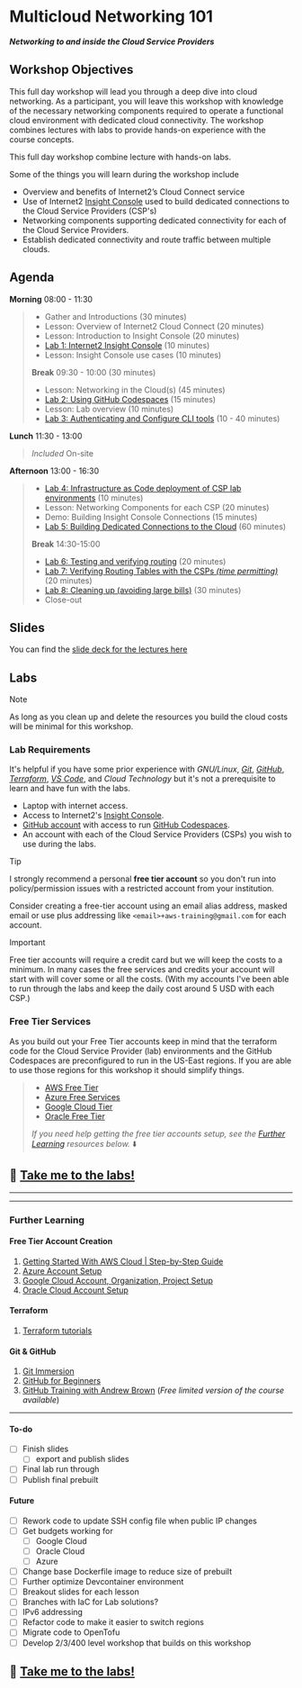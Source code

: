 # Multicloud Networking 101

**_Networking to and inside the Cloud Service Providers_**

## Workshop Objectives

This full day workshop will lead you through a deep dive into cloud networking. As a participant, you will leave this workshop with knowledge of the necessary networking components required to operate a functional cloud environment with dedicated cloud connectivity. The workshop combines lectures with labs to provide hands-on experience with the course concepts.

This full day workshop combine lecture with hands-on labs.

Some of the things you will learn during the workshop include

- Overview and benefits of Internet2’s Cloud Connect service
- Use of Internet2 [Insight Console](https://console.internet2.edu) used to build dedicated connections to the Cloud Service Providers (CSP's)
- Networking components supporting dedicated connectivity for each of the Cloud Service Providers.
- Establish dedicated connectivity and route traffic between multiple clouds.

## Agenda

**Morning** 08:00 - 11:30

> - Gather and Introductions (30 minutes)
> - Lesson: Overview of Internet2 Cloud Connect (20 minutes)
> - Lesson: Introduction to Insight Console (20 minutes)
> - [Lab 1: Internet2 Insight Console](lab1.md) (10 minutes)
> - Lesson: Insight Console use cases (10 minutes)
>
> **Break** 09:30 - 10:00 (30 minutes)
>
> - Lesson: Networking in the Cloud(s) (45 minutes)
> - [Lab 2: Using GitHub Codespaces](lab2.md) (15 minutes)
> - Lesson: Lab overview (10 minutes)
> - [Lab 3: Authenticating and Configure CLI tools](lab3.md) (10 - 40 minutes)

**Lunch** 11:30 - 13:00

> _Included_ On-site

**Afternoon** 13:00 - 16:30

> - [Lab 4: Infrastructure as Code deployment of CSP lab environments](lab4.md) (10 minutes)
> - Lesson: Networking Components for each CSP (20 minutes)
> - Demo: Building Insight Console Connections (15 minutes)
> - [Lab 5: Building Dedicated Connections to the Cloud](lab5.md) (60 minutes)
>
> **Break** 14:30-15:00
>
> - [Lab 6: Testing and verifying routing](lab6.md) (20 minutes)
> - [Lab 7: Verifying Routing Tables with the CSPs _(time permitting)_](lab7.md) (20 minutes)
> - [Lab 8: Cleaning up (avoiding large bills)](lab8.md) (30 minutes)
> - Close-out

## Slides

You can find the [slide deck for the lectures here](slides/cloud_networking_101-20241209.pdf)

## Labs

>[!NOTE]
> As long as you clean up and delete the resources you build the cloud costs will be minimal for this workshop.

### Lab Requirements

It's helpful if you have some prior experience with _GNU/Linux_, [_Git_](https://gitimmersion.com/), [_GitHub_](https://docs.github.com/en/get-started), [_Terraform_](https://developer.hashicorp.com/terraform/tutorials), [_VS Code_](https://code.visualstudio.com/docs/getstarted/getting-started), and _Cloud Technology_ but it's not a prerequisite to learn and have fun with the labs.

- Laptop with internet access.
- Access to Internet2's [Insight Console](https://console.internet2.edu/).
- [GitHub account](https://docs.github.com/en/get-started/start-your-journey/creating-an-account-on-github) with access to run [GitHub Codespaces](https://github.com/codespaces).
- An account with each of the Cloud Service Providers (CSPs) you wish to use during the labs.

>[!TIP]
>I strongly recommend a personal **free tier account** so you don't run into policy/permission issues with a restricted account from your institution.
>
>Consider creating a free-tier account using an email alias address, masked email or use plus addressing like `<email>+aws-training@gmail.com` for each account.

>[!IMPORTANT]
>Free tier accounts will require a credit card but we will keep the costs to a minimum. In many cases the free services and credits your account will start with will cover some or all the costs. (With my accounts I've been able to run through the labs and keep the daily cost around 5 USD with each CSP.)

### Free Tier Services

As you build out your Free Tier accounts keep in mind that the terraform code for the Cloud Service Provider (lab) environments and the GitHub Codespaces are preconfigured to run in the US-East regions. If you are able to use those regions for this workshop it should simplify things.

> - [AWS Free Tier](https://aws.amazon.com/free)
> - [Azure Free Services](https://azure.microsoft.com/en-us/pricing/free-services)
> - [Google Cloud Tier](https://cloud.google.com/free)
> - [Oracle Free Tier](https://www.oracle.com/cloud/free)
>
> _If you need help getting the free tier accounts setup, see the [Further Learning](#further-learning) resources below._ :arrow_down:

## :rocket: [Take me to the labs!](lab/README.md)

---
---

### Further Learning

#### Free Tier Account Creation

1. [Getting Started With AWS Cloud | Step-by-Step Guide](https://youtu.be/CjKhQoYeR4Q?si=FUzdPFAMcd8KxRsR)
2. [Azure Account Setup](https://youtu.be/ZYps6TmBkWk?si=zqWeeu1ab2tV7vui&t=60)
3. [Google Cloud Account, Organization, Project Setup](https://youtu.be/qofqzJbqD3s?si=GSgZ4ngMp7ZOi9nh&t=108)
4. [Oracle Cloud Account Setup](https://www.youtube.com/watch?v=YnsN52hB8EY)

#### Terraform

1. [Terraform tutorials](https://developer.hashicorp.com/terraform/tutorials)

#### Git & GitHub

1. [Git Immersion](https://gitimmersion.com/)
2. [GitHub for Beginners](https://github.blog/tag/github-for-beginners/)
3. [GitHub Training with Andrew Brown](https://www.exampro.co/github-foundations) (_Free limited version of the course available_)

---

#### To-do

- [ ] Finish slides
  - [ ] export and publish slides
- [ ] Final lab run through
- [ ] Publish final prebuilt

#### Future

- [ ] Rework code to update SSH config file when public IP changes
- [ ] Get budgets working for
  - [ ] Google Cloud
  - [ ] Oracle Cloud
  - [ ] Azure
- [ ] Change base Dockerfile image to reduce size of prebuilt
- [ ] Further optimize Devcontainer environment
- [ ] Breakout slides for each lesson
- [ ] Branches with IaC for Lab solutions?
- [ ] IPv6 addressing
- [ ] Refactor code to make it easier to switch regions
- [ ] Migrate code to OpenTofu
- [ ] Develop 2/3/400 level workshop that builds on this workshop

## :rocket: [Take me to the labs!](lab/README.md)